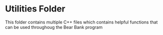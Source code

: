 # Utilities Folder

This folder contains multiple C++ files which contains helpful functions that can be used throughoug the Bear Bank program
